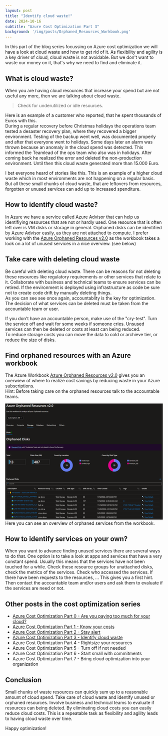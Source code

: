 ```yaml
---
layout: post
title: "Identify cloud waste!"
date: 2024-10-16
subtitle: "Azure Cost Optimization Part 3"
background: '/img/posts/Orphaned_Resources_Workbook.png'
---
```

In this part of the blog series focussing on Azure cost optimization we will have a look at cloud waste and how to get rid of it. As flexibility and agility is a key driver of cloud, cloud waste is not avoidable. But we don't want to waste our money on it, that's why we need to find and eliminate it.

## What is cloud waste?

When you are having cloud resources that increase your spend but are not useful any more, then we are talking about cloud waste.

> Check for underutilized or idle resources.

Here is an example of a customer who reported, that he spent thousands of Euros with this.  
During a regular recovery before Christmas holidays the operations team tested a desaster recovery plan, where they recovered a bigger environment. Testing of the backup went well, was documented properly and after that everyone went to holidays. Some days later an alarm was thrown because an anomaly in the cloud spend was detected. This informed the Teamlead of the ops team who also was in holidays. After coming back he realized the error and deleted the non-production environment. Until then this cloud waste generated more than 15.000 Euro.

I bet everyone heard of stories like this. This is an example of a higher cloud waste which in most environments are not happening on a regular basis. But all these small chunks of cloud waste, that are leftovers from resources, forgotten or unused services can add up to increased spenditure.

## How to identify cloud waste?

In Azure we have a service called Azure Advisor that can help us identifiying resources that are not or hardly used. One resource that is often left over is VM disks or storage in general. Orphaned disks can be identified by Azure Advisor easily, as they are not attached to compute. I prefer working with the [Azure Orphaned Resources v2.0](https://github.com/dolevshor/azure-orphan-resources?tab=readme-ov-file) as the workbook takes a look on a lot of unused services in a nice overview. (see below)

## Take care with deleting cloud waste

Be careful with deleting cloud waste. There can be reasons for not deleting these resources like regulatory requirements or other services that relate to it. Collaborate with business and technical teams to ensure services can be retired. If the environment is deployed using infrastructure as code be sure not to create code drift by manually deleting things.  
As you can see see once again, accountablity is the key for optimization. The decision of what services can be deleted must be taken from the accountable team or user.

If you don't have an accountable person, make use of the "cry-test". Turn the service off and wait for some weeks if someone cries. Unsused services can then be deleted or costs at least can being reduced.  
To reduce storage costs you can move the data to cold or archieve tier, or reduce the size of disks. 

## Find orphaned resources with an Azure workbook

The Azure Workbook [Azure Orphaned Resources v2.0](https://github.com/dolevshor/azure-orphan-resources?tab=readme-ov-file) gives you an overwiew of where to realize cost savings by reducing waste in your Azure subscriptions.  
Hint: Before taking care on the orphaned resources talk to the accountable teams.

<img src="/img/posts/Orphaned_Resources_Workbook.png" class="img-fluid"/>
Here you can see an overview of orphaned services from the workbook.

## How to identify services on your own?

When you want to advance finding unused services there are several ways to do that. One option is to take a look at apps and services that have a very constant spend. Usually this means that the services have not been touched for a while. Check these resource groups for unattached disks, check the metrics of the services. Check who accessed the services. If there have been requests to the resources, ... This gives you a first hint. Then contact the accountable team and/or users and ask them to evaluate if the services are need or not. 

## Other posts in the cost optimization series

- [Azure Cost Optimization Part 0 - Are you paying too much for your cloud?](2024-09-25-are-you-paying-too-much-for-your-cloud.md)
- [Azure Cost Optimization Part 1 - Know your costs](2024-10-01-azure-cost-optimization-part-1-know-your-costs.md)
- [Azure Cost Optimization Part 2 - Stay alert](2024-10-14-azure-cost-optimization-part-2-stay-alert.md)
- [Azure Cost Optimization Part 3 - Identify cloud waste](2024-10-16-azure-cost-optimization-part-3-identify-cloud-waste.md)
- Azure Cost Optimization Part 4 - Rightsize your resources
- Azure Cost Optimization Part 5 - Turn off if not needed  
- Azure Cost Optimization Part 6 - Start small with commitments
- Azure Cost Optimization Part 7 - Bring cloud optimization into your organization

## Conclusion

Small chunks of waste resources can quickly sum up to a reasonable amount of cloud spend. Take care of cloud waste and identify unused or orphaned resources. Involve business and technical teams to evaluate if resources can being deleted. By eliminating cloud costs you can easily reduce cloud costs. This is a repeatable task as flexibility and agility leads to having cloud waste over time.

Happy optimization!
